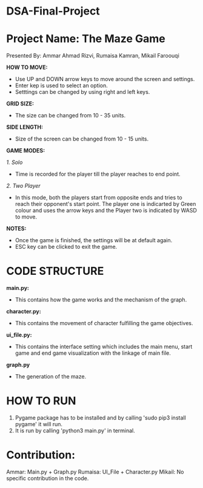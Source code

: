 # DSA-Final-Project

# Project Name: The Maze Game
Presented By: Ammar Ahmad Rizvi, Rumaisa Kamran, Mikail Faroouqi

**HOW TO MOVE:**
* Use UP and DOWN arrow keys to move around the screen and settings. 
* Enter kep is used to select an option.
* Setttings can be changed by using right and left keys.

**GRID SIZE:**
 * The size can be changed from 10 - 35 units. 

**SIDE LENGTH:**
 * Size of the screen can be changed from 10 - 15 units.

**GAME MODES:**

*1. Solo*
 * Time is recorded for the player till the player reaches to end point.

*2. Two Player*
 * In this mode, both the players start from opposite ends and tries to reach their opponent's start point. The player one is indicarted by Green colour and uses the arrow
keys and the Player two is indicated by WASD to move.


**NOTES:**
 * Once the game is finished, the settings will be at default again.
 * ESC key can be clicked to exit the game.

# CODE STRUCTURE
**main.py:** 
 * This contains how the game works and the mechanism of the graph.

**character.py:**
 * This contains the movement of character fulfilling the game objectives. 

**ui_file.py:**
 * This contains the interface setting which includes the main menu, start game and end game visualization with the linkage of main file.

**graph.py**
 * The generation of the maze.

# HOW TO RUN
1. Pygame package has to be installed and by calling 'sudo pip3 install pygame' it will run.
2. It is run by calling 'python3 main.py' in terminal.

# Contribution:
Ammar: Main.py + Graph.py
Rumaisa: UI_File + Character.py
Mikail: No specific contribution in the code.
